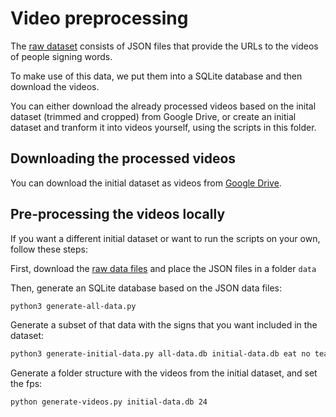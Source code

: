 # Video preprocessing

The [raw dataset](https://www.microsoft.com/en-us/download/details.aspx?id=100121)
consists of JSON files that provide the URLs to the videos of people signing words.

To make use of this data, we put them into a SQLite database and then download the videos.

You can either download the already processed videos based on the inital dataset (trimmed and cropped)
from Google Drive, or create an initial dataset and tranform it into videos yourself, using the scripts
in this folder.

## Downloading the processed videos
You can download the initial dataset as videos from
[Google Drive](https://drive.google.com/drive/folders/1YkB6lUdzNHrJiLRgTl1Rz6n8tOnmhCg_?usp=sharing).


## Pre-processing the videos locally
If you want a different initial dataset or want to run the scripts on your own,
follow these steps:


First, download the [raw data files](https://www.microsoft.com/en-us/download/details.aspx?id=100121)
and place the JSON files in a folder `data`

Then, generate an SQLite database based on the JSON data files:
```bash
python3 generate-all-data.py
```

Generate a subset of that data with the signs that you want included in the dataset:
```bash
python3 generate-initial-data.py all-data.db initial-data.db eat no teacher want fish
```

Generate a folder structure with the videos from the initial dataset, and set the fps:
```bash
python generate-videos.py initial-data.db 24
```
